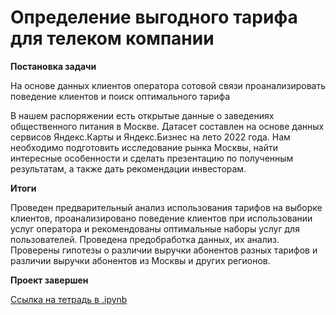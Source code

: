 # Определение выгодного тарифа для телеком компании

<b>Постановка задачи</b>

На основе данных клиентов оператора сотовой связи проанализировать поведение клиентов и поиск оптимального тарифа

В нашем распоряжении есть открытые данные о заведениях общественного питания в Москве. Датасет составлен на основе данных сервисов Яндекс.Карты и Яндекс.Бизнес на лето 2022 года. Нам необходимо подготовить исследование рынка Москвы, найти интересные особенности и сделать презентацию по полученным результатам, а также дать рекомендации инвесторам.

<b>Итоги</b>


Проведен предварительный анализ использования тарифов на выборке клиентов,
проанализировано поведение клиентов при использовании услуг оператора и
рекомендованы оптимальные наборы услуг для пользователей. Проведена предобработка
данных, их анализ. Проверены гипотезы о различии выручки абонентов разных тарифов и
различии выручки абонентов из Москвы и других регионов.

<b>Проект завершен</b>

[Ссылка на тетрадь в .ipynb](https://github.com/Dmitriykuprienko/Portfolio/blob/main/Определение%20выгодного%20тарифа%20для%20телеком%20компании/Определение%20выгодного%20тарифа%20для%20телеком%20компании.ipynb)



